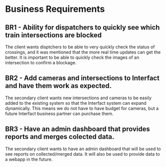 # Business Requirements

## BR1 - Ability for dispatchers to quickly see which train intersections are blocked

The client wants disptchers to be able to very quickly check the status of crossings,
and it was mentioned that the more real time updates can get the better. It is important to be able to 
quickly check the images of an intersection to confirm a blockage.

## BR2 - Add cameras and intersections to Interfact and have them work as expected.

The secondary client wants new intersections and cameras to be easily added to the existing system
so that the Interfact system can expand dynamically. This means we do not have to have budget for cameras,
but a future Interfact business partner can purchase them. 

## BR3 - Have an admin dashboard that provides reports and merges colected data. 

The secondary client wants to have an admin dashboard that will be used to see reports on collected/merged data. It will also
be used to provide data to a webapp in the future.
